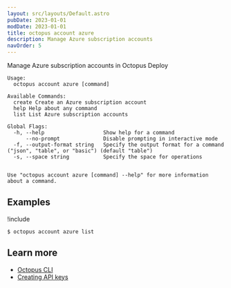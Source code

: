 ```yaml
---
layout: src/layouts/Default.astro
pubDate: 2023-01-01
modDate: 2023-01-01
title: octopus account azure
description: Manage Azure subscription accounts
navOrder: 5
---
```


Manage Azure subscription accounts in Octopus Deploy


```
Usage:
  octopus account azure [command]

Available Commands:
  create Create an Azure subscription account
  help Help about any command
  list List Azure subscription accounts

Global Flags:
  -h, --help                   Show help for a command
      --no-prompt              Disable prompting in interactive mode
  -f, --output-format string   Specify the output format for a command ("json", "table", or "basic") (default "table")
  -s, --space string           Specify the space for operations


Use "octopus account azure [command] --help" for more information about a command.
```

## Examples

!include <samples-instance>


```
$ octopus account azure list

```

## Learn more

- [Octopus CLI](/docs/octopus-rest-api/cli/)
- [Creating API keys](/docs/octopus-rest-api/how-to-create-an-api-key/)